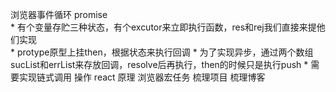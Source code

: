 浏览器事件循环
promise  
    * 有个变量存贮三种状态，有个excutor来立即执行函数，res和rej我们直接来提他们实现  
    * protype原型上挂then，根据状态来执行回调
    * 为了实现异步，通过两个数组sucList和errList来存放回调，resolve后再执行，then的时候只是执行push
    * 需要实现链式调用 操作
react 原理
浏览器宏任务
梳理项目
梳理博客